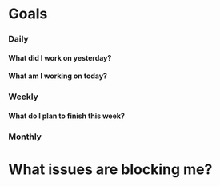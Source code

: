 # Goals
### Daily
#### What did I work on yesterday?

#### What am I working on today?

### Weekly
#### What do I plan to finish this week?

### Monthly

# What issues are blocking me?
